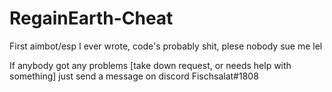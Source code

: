 # RegainEarth-Cheat

First aimbot/esp I ever wrote, code's probably shit, plese nobody sue me lel

If anybody got any problems [take down request, or needs help with something] just send a message on discord Fischsalat#1808
